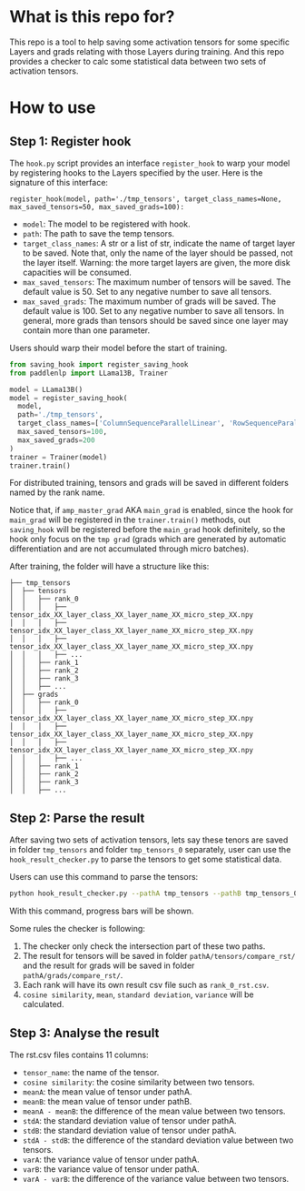 # What is this repo for?
This repo is a tool to help saving some activation tensors for some specific Layers and grads relating with
those Layers during training. 
And this repo provides a checker to calc some statistical data between two sets of activation tensors.

# How to use
## Step 1: Register hook
The `hook.py` script provides an interface `register_hook` to warp your model by registering hooks 
to the Layers specified by the user. Here is the signature of this interface:

```
register_hook(model, path='./tmp_tensors', target_class_names=None, max_saved_tensors=50, max_saved_grads=100):
```
- `model`: The model to be registered with hook.
- `path`: The path to save the temp tensors.
- `target_class_names`: A str or a list of str, indicate the name of target layer to be saved. 
  Note that, only the name of the layer should be passed, not the layer itself.
  Warning: the more target layers are given, the more disk capacities will be consumed.
- `max_saved_tensors`: The maximum number of tensors will be saved.
  The default value is 50. Set to any negative number to save all tensors.
- `max_saved_grads`: The maximum number of grads will be saved.
  The default value is 100. Set to any negative number to save all tensors.
  In general, more grads than tensors should be saved since one layer may contain 
  more than one parameter.

Users should warp their model before the start of training.

```python
from saving_hook import register_saving_hook
from paddlenlp import LLama13B, Trainer

model = LLama13B()
model = register_saving_hook(
  model,
  path='./tmp_tensors',
  target_class_names=['ColumnSequenceParallelLinear', 'RowSequenceParallelLinear', 'LayerNorm'],
  max_saved_tensors=100,
  max_saved_grads=200
)
trainer = Trainer(model)
trainer.train()
```

For distributed training, tensors and grads will be saved in different folders named by the rank name.

Notice that, if `amp_master_grad` AKA `main_grad` is enabled, since the hook for `main_grad` will be registered
in the `trainer.train()` methods, out `saving_hook` will be registered before the `main_grad` hook definitely, so
the hook only focus on the `tmp grad` (grads which are generated by automatic differentiation and are 
not accumulated through micro batches).

After training, the folder will have a structure like this:
```
├── tmp_tensors
│  ├── tensors
│  │   ├── rank_0
│  │   │   ├── tensor_idx_XX_layer_class_XX_layer_name_XX_micro_step_XX.npy
│  │   │   ├── tensor_idx_XX_layer_class_XX_layer_name_XX_micro_step_XX.npy
│  │   │   ├── tensor_idx_XX_layer_class_XX_layer_name_XX_micro_step_XX.npy
│  │   │   ├── ...
│  │   ├── rank_1
│  │   ├── rank_2
│  │   ├── rank_3
│  │   ├── ...
│  ├── grads
│  │   ├── rank_0
│  │   │   ├── tensor_idx_XX_layer_class_XX_layer_name_XX_micro_step_XX.npy
│  │   │   ├── tensor_idx_XX_layer_class_XX_layer_name_XX_micro_step_XX.npy
│  │   │   ├── tensor_idx_XX_layer_class_XX_layer_name_XX_micro_step_XX.npy
│  │   │   ├── ...
│  │   ├── rank_1
│  │   ├── rank_2
│  │   ├── rank_3
│  │   ├── ...
```

## Step 2: Parse the result
After saving two sets of activation tensors, lets say these tenors are saved in folder `tmp_tensors` and 
folder `tmp_tensors_0` separately, user can use the `hook_result_checker.py` to parse the tensors 
to get some statistical data.

Users can use this command to parse the tensors:

```bash
python hook_result_checker.py --pathA tmp_tensors --pathB tmp_tensors_0
```

With this command, progress bars will be shown.

Some rules the checker is following:
1. The checker only check the intersection part of these two paths.
2. The result for tensors will be saved in folder `pathA/tensors/compare_rst/` and the result for grads will
be saved in folder `pathA/grads/compare_rst/`.
3. Each rank will have its own result csv file such as `rank_0_rst.csv`.
4. `cosine similarity`, `mean`, `standard deviation`, `variance` will be calculated.

## Step 3: Analyse the result
The rst.csv files contains 11 columns:
- `tensor_name`: the name of the tensor.
- `cosine similarity`: the cosine similarity between two tensors.
- `meanA`: the mean value of tensor under pathA.
- `meanB`: the mean value of tensor under pathB.
- `meanA - meanB`: the difference of the mean value between two tensors.
- `stdA`: the standard deviation value of tensor under pathA.
- `stdB`: the standard deviation value of tensor under pathA.
- `stdA - stdB`: the difference of the standard deviation value between two tensors.
- `varA`: the variance value of tensor under pathA.
- `varB`: the variance value of tensor under pathA.
- `varA - varB`: the difference of the variance value between two tensors.
